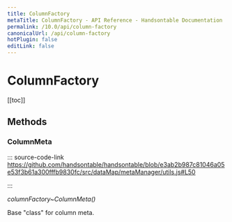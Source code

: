 ```yaml
---
title: ColumnFactory
metaTitle: ColumnFactory - API Reference - Handsontable Documentation
permalink: /10.0/api/column-factory
canonicalUrl: /api/column-factory
hotPlugin: false
editLink: false
---
```


# ColumnFactory

[[toc]]
## Methods

### ColumnMeta
  
::: source-code-link https://github.com/handsontable/handsontable/blob/e3ab2b987c81046a05e53f3b61a300fffb9830fc/src/dataMap/metaManager/utils.js#L50

:::

_columnFactory~ColumnMeta()_

Base "class" for column meta.


